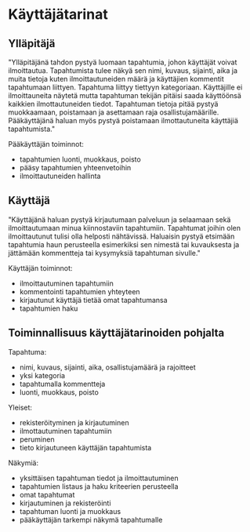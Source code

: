 # Käyttäjätarinat

## Ylläpitäjä

"Ylläpitäjänä tahdon pystyä luomaan tapahtumia, johon käyttäjät voivat ilmoittautua. Tapahtumista tulee näkyä sen nimi, kuvaus, sijainti, aika ja muita tietoja kuten ilmoittautuneiden määrä ja käyttäjien kommentit tapahtumaan liittyen. Tapahtuma liittyy tiettyyn kategoriaan. Käyttäjille ei ilmoittauneita näytetä mutta tapahtuman tekijän pitäisi saada käyttöönsä kaikkien ilmottautuneiden tiedot. Tapahtuman tietoja pitää pystyä muokkaamaan, poistamaan ja asettamaan raja osallistujamäärille. Pääkäyttäjänä haluan myös pystyä poistamaan ilmottautuneita käyttäjiä tapahtumista."

Pääkäyttäjän toiminnot:
- tapahtumien luonti, muokkaus, poisto
- pääsy tapahtumien yhteenvetoihin
- ilmoittautuneiden hallinta

## Käyttäjä

"Käyttäjänä haluan pystyä kirjautumaan palveluun ja selaamaan sekä ilmoittautumaan minua kiinnostaviin tapahtumiin. Tapahtumat joihin olen ilmoittautunut tulisi olla helposti nähtävissä. Haluaisin pystyä etsimään tapahtumia haun perusteella esimerkiksi sen nimestä tai kuvauksesta ja jättämään kommentteja tai kysymyksiä tapahtuman sivulle."

Käyttäjän toiminnot:
- ilmoittautuminen tapahtumiin
- kommentointi tapahtumien yhteyteen
- kirjautunut käyttäjä tietää omat tapahtumansa
- tapahtumien haku

## Toiminnallisuus käyttäjätarinoiden pohjalta

Tapahtuma:
- nimi, kuvaus, sijainti, aika, osallistujamäärä ja rajoitteet
- yksi kategoria
- tapahtumalla kommentteja
- luonti, muokkaus, poisto

Yleiset:
- rekisteröityminen ja kirjautuminen
- ilmottautuminen tapahtumiin
- peruminen
- tieto kirjautuneen käyttäjän tapahtumista

Näkymiä:
- yksittäisen tapahtuman tiedot ja ilmoittautuminen
- tapahtumien listaus ja haku kriteerien perusteella
- omat tapahtumat
- kirjautuminen ja rekisteröinti
- tapahtuman luonti ja muokkaus
- pääkäyttäjän tarkempi näkymä tapahtumalle

